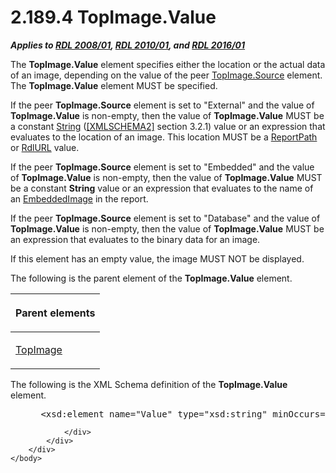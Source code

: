 <html dir="LTR" xmlns:mshelp="http://msdn.microsoft.com/mshelp" xmlns:ddue="http://ddue.schemas.microsoft.com/authoring/2003/5" xmlns:xlink="http://www.w3.org/1999/xlink" xmlns:tool="http://www.microsoft.com/tooltip">
    <head>
        <meta http-equiv="Content-Type" content="text/html; CHARSET=utf-8"></meta>
        <meta name="save" content="history"></meta>
        <title>2.189.4 TopImage.Value</title>
        <xml>
            <mshelp:toctitle title="2.189.4 TopImage.Value"></mshelp:toctitle>
            <mshelp:rltitle title="[MS-RDL]: TopImage.Value"></mshelp:rltitle>
            <mshelp:keyword index="A" term="10b54ae6-2ff0-4bd9-9106-a6f60f6c1df1"></mshelp:keyword>
            <mshelp:attr name="DCSext.ContentType" value="open specification"></mshelp:attr>
            <mshelp:attr name="AssetID" value="10b54ae6-2ff0-4bd9-9106-a6f60f6c1df1"></mshelp:attr>
            <mshelp:attr name="TopicType" value="kbRef"></mshelp:attr>
            <mshelp:attr name="DCSext.Title" value="[MS-RDL]: TopImage.Value" />
        </xml>
    </head>
    <body>
        <div id="header">
            <h1 class="heading">2.189.4 TopImage.Value</h1>
        </div>
        <div id="mainSection">
            <div id="mainBody">
                <div id="allHistory" class="saveHistory"></div>
                <div id="sectionSection0" class="section" name="collapseableSection">
                    

<p><b><i>Applies to </i></b><a href="1e855f94-4617-47e4-b89e-0856c6cb420f.html"><b><i>RDL 2008/01</i></b></a><b><i>,
</i></b><a href="3428e690-a348-4ec7-8a6a-8efb42d2cdee.html"><b><i>RDL 2010/01</i></b></a><b><i>,
and </i></b><a href="52ce3983-2bfc-4e72-9359-42aaf5fe4509.html"><b><i>RDL 2016/01</i></b></a></p>

<p>The <b>TopImage.Value</b> element specifies either the
location or the actual data of an image, depending on the value of the peer <a href="ba35d817-9cf7-4da9-a683-e1a1e36cb8ea.html">TopImage.Source</a> element.
The <b>TopImage.Value</b> element MUST be specified. </p>

<p>If the peer <b>TopImage.Source</b> element is set to
&quot;External&quot; and the value of <b>TopImage.Value</b> is non-empty, then
the value of <b>TopImage.Value</b> MUST be a constant <a href="1ed81ef3-a683-45e3-aaad-bd2bbe71bc3d.html">String</a> (<a href="https://go.microsoft.com/fwlink/?LinkId=90610">[XMLSCHEMA2]</a> section
3.2.1) value or an expression that evaluates to the location of an image. This
location MUST be a <a href="0e8ab873-6565-45f0-a61f-2d7da8e1ff74.html">ReportPath</a>
or <a href="6977536e-dae7-44f3-a737-a249567cf172.html">RdlURL</a> value. </p>

<p>If the peer <b>TopImage.Source</b> element is set to
&quot;Embedded&quot; and the value of <b>TopImage.Value</b> is non-empty, then
the value of <b>TopImage.Value</b> MUST be a constant <b>String</b> value or an
expression that evaluates to the name of an <a href="6cdb345a-b502-4eee-84fd-de5ccf2a40e7.html">EmbeddedImage</a> in the
report. </p>

<p>If the peer <b>TopImage.Source</b> element is set to
&quot;Database&quot; and the value of <b>TopImage.Value</b> is non-empty, then
the value of <b>TopImage.Value</b> MUST be an expression that evaluates to the
binary data for an image. </p>

<p>If this element has an empty value, the image MUST NOT be
displayed.</p>

<p>The following is the parent element of the <b>TopImage.Value</b>
element.</p>

<table>
 <thead>
  <tr>
   <th>
   <p>Parent elements</p>
   </th>
  </tr>
 </thead>
 <tr>
  <td>
  <p><a href="d2a28b79-671f-4c62-bbca-fb90939f0846.html">TopImage</a></p>
  </td>
 </tr>
</table>

<p>The following is the XML Schema definition of the <b>TopImage.Value</b>
element.</p>

<dl>
<dd>
<div><pre> &lt;xsd:element name=&quot;Value&quot; type=&quot;xsd:string&quot; minOccurs=&quot;1&quot;&gt;
</pre></div>
</dd></dl>


                </div>
            </div>
        </div>
    </body>
</html>